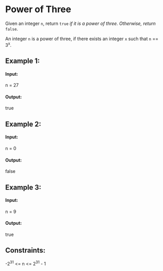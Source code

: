 # Power of Three

Given an integer `n`, return `true` *if it is a power of three. Otherwise, return* `false`.

An integer `n` is a power of three, if there exists an integer `x` such that `n` == 3<sup>x</sup>.

 

## Example 1:

#### Input: 
n = 27

#### Output: 
true



## Example 2:

#### Input: 
n = 0

#### Output: 
false



## Example 3:

#### Input: 
n = 9

#### Output: 
true
 


## Constraints:
-2<sup>31</sup> <= n <= 2<sup>31</sup> - 1
